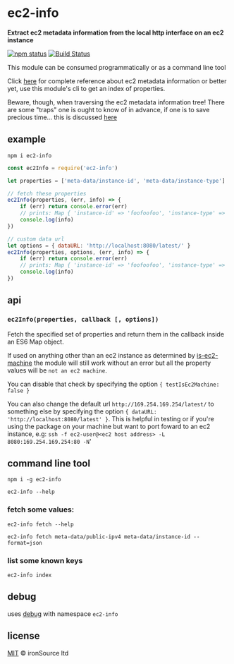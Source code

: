 # ec2-info

**Extract ec2 metadata information from the local http interface on an ec2 instance**

[![npm status](http://img.shields.io/npm/v/ec2-info.svg?style=flat-square)](https://www.npmjs.org/package/ec2-info) 
[![Build Status](https://secure.travis-ci.org/ironSource/ec2-info.png?branch=master)](http://travis-ci.org/ironSource/ec2-info)

This module can be consumed programmatically or as a command line tool

Click [here](http://docs.aws.amazon.com/AWSEC2/latest/UserGuide/ec2-instance-metadata.html#instancedata-data-categories) for complete reference about ec2 metadata information or better yet, use this module's cli to get an index of properties.

Beware, though, when traversing the ec2 metadata information tree! There are some "traps" one is ought to know of in advance, if one is to save precious time... this is discussed [here](rant.md)

## example

`npm i ec2-info`

```js
const ec2Info = require('ec2-info')

let properties = ['meta-data/instance-id', 'meta-data/instance-type']

// fetch these properties
ec2Info(properties, (err, info) => {
    if (err) return console.error(err)
    // prints: Map { 'instance-id' => 'foofoofoo', 'instance-type' => 'm4-large' }
    console.log(info) 
})

// custom data url
let options = { dataURL: 'http://localhost:8080/latest/' }
ec2Info(properties, options, (err, info) => {
    if (err) return console.error(err)
    // prints: Map { 'instance-id' => 'foofoofoo', 'instance-type' => 'm4-large' }
    console.log(info) 
})
```

## api

### `ec2Info(properties, callback [, options])`
Fetch the specified set of properties and return them in the callback inside an ES6 Map object.

If used on anything other than an ec2 instance as determined by [is-ec2-machine](https://github.com/ironsource/is-ec2-machine) the module will still work without an error but all the property values will be `not an ec2 machine`.

You can disable that check by specifying the option `{ testIsEc2Machine: false }`

You can also change the default url `http://169.254.169.254/latest/` to something else by specifying the option `{ dataURL: 'http://localhost:8080/latest' }`. This is helpful in testing or if you're using the package on your machine but want to port foward to an ec2 instance, e.g: `ssh -f ec2-user@<ec2 host address> -L 8080:169.254.169.254:80 -N`'

## command line tool
`npm i -g ec2-info`

`ec2-info --help`

### fetch some values:
`ec2-info fetch --help`

`ec2-info fetch meta-data/public-ipv4 meta-data/instance-id --format=json`

### list some known keys
`ec2-info index`

## debug
uses [debug](https://github.com/visionmedia/debug) with namespace `ec2-info`

## license

[MIT](http://opensource.org/licenses/MIT) © ironSource ltd
